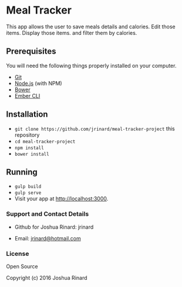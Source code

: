 # Meal Tracker

This app allows the user to save meals details and calories. Edit those items. Display those items. and filter them by calories.

## Prerequisites

You will need the following things properly installed on your computer.

* [Git](https://git-scm.com/)
* [Node.js](https://nodejs.org/) (with NPM)
* [Bower](https://bower.io/)
* [Ember CLI](https://ember-cli.com/)

## Installation

* `git clone https://github.com/jrinard/meal-tracker-project` this repository
* `cd meal-tracker-project`
* `npm install`
* `bower install`

## Running

* `gulp build`
* `gulp serve`
* Visit your app at [http://localhost:3000](http://localhost:3000).


### Support and Contact Details

* Github for Joshua Rinard: jrinard

* Email: jrinard@hotmail.com


### License

Open Source

Copyright (c) 2016 Joshua Rinard
